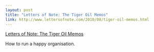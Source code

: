 ```yaml
--- 
layout: post
title: "Letters of Note: The Tiger Oil Memos"
link: http://www.lettersofnote.com/2010/08/tiger-oil-memos.html
---
```

<a href=
"http://www.lettersofnote.com/2010/08/tiger-oil-memos.html">Letters
of Note: The Tiger Oil Memos</a>

<p>How to run a happy organisation.</p>
